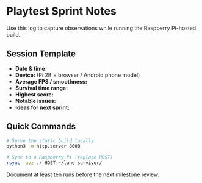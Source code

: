 # Playtest Sprint Notes

Use this log to capture observations while running the Raspberry Pi-hosted build.

## Session Template

- **Date & time:**
- **Device:** (Pi 2B + browser / Android phone model)
- **Average FPS / smoothness:**
- **Survival time range:**
- **Highest score:**
- **Notable issues:**
- **Ideas for next sprint:**

## Quick Commands

```bash
# Serve the static build locally
python3 -m http.server 8000

# Sync to a Raspberry Pi (replace HOST)
rsync -avz ./ HOST:~/lane-survivor/
```

Document at least ten runs before the next milestone review.
